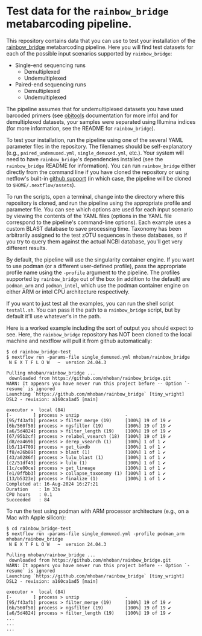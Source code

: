 # Test data for the `rainbow_bridge` metabarcoding pipeline.

This repository contains data that you can use to test your installation of the [rainbow_bridge](https://github.com/mhoban/rainbow_bridge) metabarcoding pipeline. Here you will find test datasets for each of the possible input scenarios supported by `rainbow_bridge`:

* Single-end sequencing runs
  * Demultiplexed
  * Undemultiplexed
* Paired-end sequencing runs
  * Demultiplexed
  * Undemultiplexed

The pipeline assumes that for undemultiplexed datasets you have used barcoded primers (see [obitools](https://pythonhosted.org/OBITools/scripts/ngsfilter.html) documentation for more info) and for demultiplexed datasets, your samples were separated using Illumina indices (for more information, see the README for `rainbow_bridge`). 

To test your installation, run the pipeline using one of the several YAML parameter files in the repository. The filenames should be self-explanatory (e.g., `paired_undemuxed.yml`, `single_demuxed.yml`, etc.). Your system will need to have `rainbow_bridge`'s dependencies installed (see the `rainbow_bridge` README for information). You can run `rainbow_bridge` either directly from the command line if you have cloned the repository or using netflow's built-in [github support](https://www.nextflow.io/docs/latest/sharing.html#running-a-pipeline) (in which case, the pipeline will be cloned to `$HOME/.nextflow/assets`). 

To run the scripts, open a terminal, change into the directory where this repository is cloned, and run the pipeline using the appropriate profile and parameter file. You can see which options are used for each input scenario by viewing the contents of the YAML files (options in the YAML file correspond to the pipeline's command-line options). Each example uses a custom BLAST database to save processing time. Taxonomy has been arbitrarily assigned to the test zOTU sequences in these databases, so if you try to query them against the actual NCBI database, you'll get very different results. 

By default, the pipeline will use the singularity container engine. If you want to use podman (or a different user-defined profile), pass the appropriate profile name using the `-profile` argument to the pipeline. The profiles supported by `rainbow_bridge` out of the box (in addition to the default) are `podman_arm` and `podman_intel`, which use the podman container engine on either ARM or intel CPU architecture respectively.

If you want to just test all the examples, you can run the shell script `testall.sh`. You can pass it the path to a `rainbow_bridge` script, but by default it'll use whatever's in the path.

Here is a worked example including the sort of output you should expect to see. Here, the `rainbow_bridge` repository has NOT been cloned to the local machine and nextflow will pull it from github automatically:

```console
$ cd rainbow_bridge-test
$ nextflow run -params-file single_demuxed.yml mhoban/rainbow_bridge
 N E X T F L O W   ~  version 24.04.3

Pulling mhoban/rainbow_bridge ...
 downloaded from https://github.com/mhoban/rainbow_bridge.git
WARN: It appears you have never run this project before -- Option `-resume` is ignored
Launching `https://github.com/mhoban/rainbow_bridge` [tiny_wright] DSL2 - revision: a160ca1ad5 [main]

executor >  local (84)
[-        ] process > unzip                 -
[95/f43afb] process > filter_merge (19)     [100%] 19 of 19 ✔
[6b/560f50] process > ngsfilter (19)        [100%] 19 of 19 ✔
[a6/5d4824] process > filter_length (19)    [100%] 19 of 19 ✔
[67/95b2cf] process > relabel_vsearch (18)  [100%] 19 of 19 ✔
[d8/ea469b] process > derep_vsearch (1)     [100%] 1 of 1 ✔
[b5/114709] process > get_taxdb             [100%] 1 of 1 ✔
[f8/e26b89] process > blast (1)             [100%] 1 of 1 ✔
[43/a0286f] process > lulu_blast (1)        [100%] 1 of 1 ✔
[c2/51df49] process > lulu (1)              [100%] 1 of 1 ✔
[1c/ce00ce] process > get_lineage           [100%] 1 of 1 ✔
[e1/0ffbb3] process > collapse_taxonomy (1) [100%] 1 of 1 ✔
[13/b5323e] process > finalize (1)          [100%] 1 of 1 ✔
Completed at: 16-Aug-2024 16:27:21
Duration    : 1m 33s
CPU hours   : 0.1
Succeeded   : 84
```

To run the test using podman with ARM processor architecture (e.g., on a Mac with Apple silicon):

```console
$ cd rainbow_bridge-test
$ nextflow run -params-file single_demuxed.yml -profile podman_arm mhoban/rainbow_bridge
 N E X T F L O W   ~  version 24.04.3

Pulling mhoban/rainbow_bridge ...
 downloaded from https://github.com/mhoban/rainbow_bridge.git
WARN: It appears you have never run this project before -- Option `-resume` is ignored
Launching `https://github.com/mhoban/rainbow_bridge` [tiny_wright] DSL2 - revision: a160ca1ad5 [main]

executor >  local (84)
[-        ] process > unzip                 -
[95/f43afb] process > filter_merge (19)     [100%] 19 of 19 ✔
[6b/560f50] process > ngsfilter (19)        [100%] 19 of 19 ✔
[a6/5d4824] process > filter_length (19)    [100%] 19 of 19 ✔
...
...
...
```